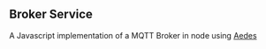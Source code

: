 ## Broker Service

A Javascript implementation of a MQTT Broker in node using [Aedes](https://github.com/moscajs/aedes "Aedes GitHub Repo")